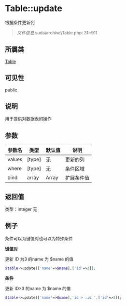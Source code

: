 # Table::update
根据条件更新列
> *文件信息* suda\archive\Table.php: 31~911
## 所属类 

[Table](../Table.md)

## 可见性

  public  
## 说明


用于提供对数据表的操作


## 参数

| 参数名 | 类型 | 默认值 | 说明 |
|--------|-----|-------|-------|
| values |  [type] | 无 |  更新的列 |
| where |  [type] | 无 |  条件区域 |
| bind |  array | Array |  扩展条件值 |

## 返回值
类型：integer
无

## 例子


条件可以为键值对也可以为特殊条件

**键值对**

更新 ID 为3 的name 为 $name 的值

```php
$table->update(['name'=>$name],['id'=>3]);
```

**条件**

更新 ID>3 的name 为 $name 的值

```php
$table->update(['name'=>$name],'id > :id ',['id'=>3]);
```